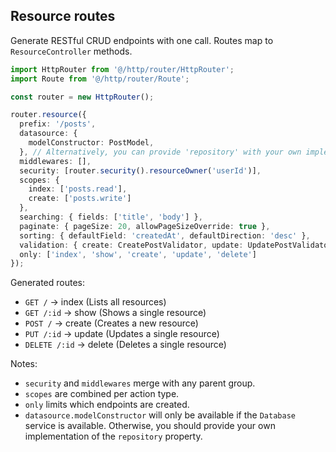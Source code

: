 ## Resource routes

Generate RESTful CRUD endpoints with one call. Routes map to `ResourceController` methods.

```ts
import HttpRouter from '@/http/router/HttpRouter';
import Route from '@/http/router/Route';

const router = new HttpRouter();

router.resource({
  prefix: '/posts',
  datasource: {
    modelConstructor: PostModel,
  }, // Alternatively, you can provide 'repository' with your own implementation 
  middlewares: [],
  security: [router.security().resourceOwner('userId')],
  scopes: {
    index: ['posts.read'],
    create: ['posts.write']
  },
  searching: { fields: ['title', 'body'] },
  paginate: { pageSize: 20, allowPageSizeOverride: true },
  sorting: { defaultField: 'createdAt', defaultDirection: 'desc' },
  validation: { create: CreatePostValidator, update: UpdatePostValidator },
  only: ['index', 'show', 'create', 'update', 'delete']
});
```

Generated routes:
- `GET /` → index (Lists all resources)
- `GET /:id` → show (Shows a single resource)
- `POST /` → create (Creates a new resource)
- `PUT /:id` → update (Updates a single resource)
- `DELETE /:id` → delete (Deletes a single resource)

Notes:
- `security` and `middlewares` merge with any parent group.
- `scopes` are combined per action type.
- `only` limits which endpoints are created.
- `datasource.modelConstructor` will only be available if the `Database` service is available. Otherwise, you should provide your own implementation of the `repository` property.
